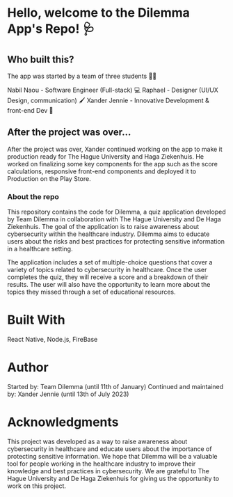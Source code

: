 # Hello, welcome to the Dilemma App's Repo! :stethoscope:	
## Who built this?
The app was started by a team of three students 🧑‍🎓

Nabil Naou - Software Engineer (Full-stack) 💻 
Raphael - Designer (UI/UX Design, communication) 🖌️
Xander Jennie - Innovative Development & front-end Dev 💬

## After the project was over...
After the project was over, Xander continued working on the app to make it production ready for The Hague University and Haga Ziekenhuis.
He worked on finalizing some key components for the app such as the score calculations, responsive front-end components and deployed it to Production on the Play Store. 

### About the repo
This repository contains the code for Dilemma, a quiz application developed by Team Dilemma in collaboration with The Hague University and De Haga Ziekenhuis. The goal of the application is to raise awareness about cybersecurity within the healthcare industry. Dilemma aims to educate users about the risks and best practices for protecting sensitive information in a healthcare setting.

The application includes a set of multiple-choice questions that cover a variety of topics related to cybersecurity in healthcare. Once the user completes the quiz, they will receive a score and a breakdown of their results. The user will also have the opportunity to learn more about the topics they missed through a set of educational resources.

# Built With
React Native, Node.js, FireBase

# Author
Started by: Team Dilemma (until 11th of January)
Continued and maintained by: Xander Jennie (until 13th of July 2023)

# Acknowledgments
This project was developed as a way to raise awareness about cybersecurity in healthcare and educate users about the importance of protecting sensitive information. We hope that Dilemma will be a valuable tool for people working in the healthcare industry to improve their knowledge and best practices in cybersecurity. We are grateful to The Hague University and De Haga Ziekenhuis for giving us the opportunity to work on this project.



